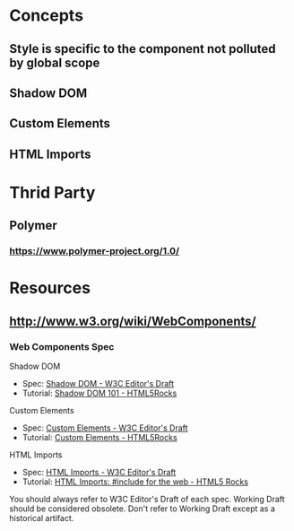 # Concepts
## Style is specific to the component not polluted by global scope
## Shadow DOM
## Custom Elements
## HTML Imports
# Thrid Party
## Polymer
### https://www.polymer-project.org/1.0/
# Resources
## http://www.w3.org/wiki/WebComponents/
### Web Components Spec
<p>Shadow DOM</p><ul><li>Spec:&#xA0;<a rel="nofollow" class="external text" href="http://w3c.github.io/webcomponents/spec/shadow/" target="_blank">Shadow DOM - W3C Editor&apos;s Draft</a></li><li>Tutorial:&#xA0;<a rel="nofollow" class="external text" href="http://www.html5rocks.com/en/tutorials/webcomponents/shadowdom/" target="_blank">Shadow DOM 101 - HTML5Rocks</a></li></ul><p>Custom Elements</p><ul><li>Spec:&#xA0;<a rel="nofollow" class="external text" href="http://w3c.github.io/webcomponents/spec/custom/" target="_blank">Custom Elements - W3C Editor&apos;s Draft</a></li><li>Tutorial:&#xA0;<a rel="nofollow" class="external text" href="http://www.html5rocks.com/en/tutorials/webcomponents/customelements/" target="_blank">Custom Elements - HTML5Rocks</a></li></ul><p>HTML Imports</p><ul><li>Spec:&#xA0;<a rel="nofollow" class="external text" href="http://w3c.github.io/webcomponents/spec/imports/" target="_blank">HTML Imports - W3C Editor&apos;s Draft</a></li><li>Tutorial:&#xA0;<a rel="nofollow" class="external text" href="http://www.html5rocks.com/en/tutorials/webcomponents/imports/" target="_blank">HTML Imports: #include for the web - HTML5 Rocks</a></li></ul><p>You should always refer to W3C Editor&apos;s Draft of each spec. Working Draft should be considered obsolete. Don&apos;t refer to Working Draft except as a historical artifact.</p>
